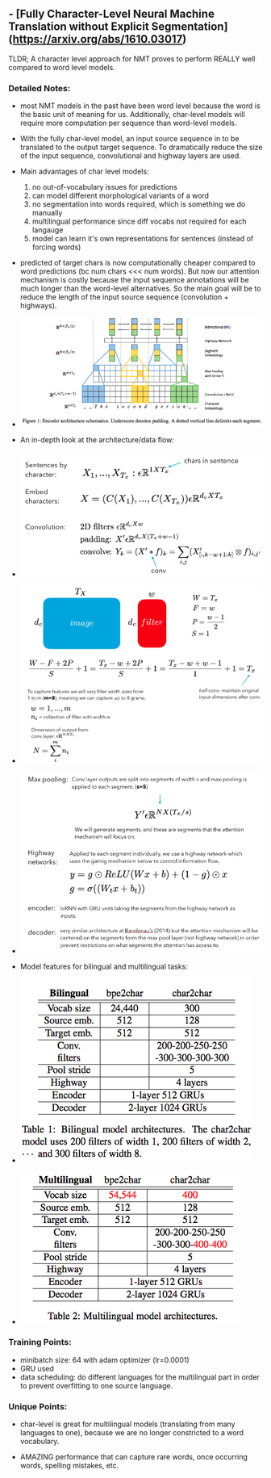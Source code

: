 ## - [Fully Character-Level Neural Machine Translation without Explicit Segmentation] (https://arxiv.org/abs/1610.03017)

TLDR; A character level approach for NMT proves to perform REALLY well compared to word level models.

### Detailed Notes:

- most NMT models in the past have been word level because the word is the basic unit of meaning for us. Additionally, char-level models will require more computation per sequence than word-level models.

- With the fully char-level model, an input source sequence in to be translated to the output target sequence. To dramatically reduce the size of the input sequence, convolutional and highway layers are used. 

- Main advantages of char level models:
	1. no out-of-vocabulary issues for predictions
	2. can model different morphological variants of a word
	3. no segmentation into words required, which is something we do manually
	4. multilingual performance since diff vocabs not required for each langauge
	5. model can learn it's own representations for sentences (instead of forcing words)

- predicted of target chars is now computationally cheaper compared to word predictions (bc num chars <<< num words). But now our attention mechanism is costly because the input sequence annotations will be much longer than the word-level alternatives. So the main goal will be to reduce the length of the input source sequence (convolution + highways). 

- ![model](images/fully_char/model.png)

-  An in-depth look at the architecture/data flow:

- ![math1](images/fully_char/math1.png)
- ![math2](images/fully_char/math2.png)
- ![math3](images/fully_char/math3.png)

- Model features for bilingual and multilingual tasks:

- ![bi](images/fully_char/bi.png)

- ![multi](images/fully_char/multi.png)

### Training Points:

- minibatch size: 64 with adam optimizer (lr=0.0001)
- GRU used
- data scheduling: do different languages for the multilingual part in order to prevent overfitting to one source language.

### Unique Points:

- char-level is great for multilingual models (translating from many languages to one), because we are no longer constricted to a word vocabulary. 

- AMAZING performance that can capture rare words, once occurring words, spelling mistakes, etc.  



